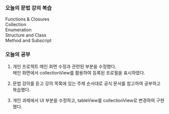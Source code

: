 ### 오늘의 문법 강의 복습

Functions & Closures<br>
Collection<br>
Enumeration<br>
Structure and Class<br>
Method and Subscript<br>

### 오늘의 공부

1. 개인 프로젝트 메인 화면 수정과 관련된 부분을 수정했다.<br>
메인 화면에서 collectionView를 활용하여 등록된 프로필을 표시하였다.<br>

2. 문법 강의를 듣고 강의 목록에 있는 주제 순서대로 공식 문서를 참고하여 공부하고 복습했다.<br>

3. 개인 과제에서 UI 부분을 수정하고, tableView를 collectionView로 변경하여 구현했다.<br>




